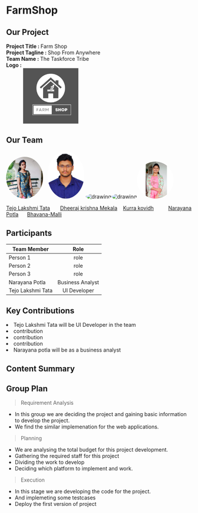 # FarmShop

## Our Project
   <strong>Project Title   :   </strong> Farm Shop<br>
   <strong>Project Tagline :   </strong>Shop From Anywhere<br>
   <strong>Team Name       :   </strong>The Taskforce Tribe<br>
   <strong>Logo            : <br>
    &nbsp;&nbsp;&nbsp;&nbsp;&nbsp;&nbsp;&nbsp;&nbsp; &nbsp;&nbsp;&nbsp;&nbsp;  <img class='img-circle' src="FarmShopLogo.png" alt="drawing" width=150px  style="border-radius:10px width=50px" />   </strong><br>
    
## Our Team

<img class='img-circle' src="TejoLakshmiT.jpg" alt="drawing" width="100" style="border-radius:50%" />  &nbsp;  <img src="Images/Mekala Dheeraj Krishna.png" alt="drawing" width="100" style="border-radius:50%"/>   <img class='img-circle' src="Images/kovidh.jpeg" alt="drawing" width="100" style="border-radius:50%" /><img class='img-circle' src="Images/narayanapotla.jpeg" alt="drawing" width="100" style="border-radius:50%" /><img class='img-circle' src="Bhavana.jpg" alt="drawing" width="100" style="border-radius:50%">               

[Tejo Lakshmi Tata](https://github.com/TejoTata)    &nbsp;&nbsp;&nbsp;&nbsp;&nbsp;   [Dheeraj krishna Mekala](https://github.com/dheerajkrishna458) &nbsp;&nbsp;  [Kurra kovidh](https://github.com/kurrakovidh) &nbsp;&nbsp;&nbsp;&nbsp;&nbsp;&nbsp;&nbsp;&nbsp; [Narayana Potla](https://github.com/narayanapotla1)             &nbsp;&nbsp;&nbsp;&nbsp;   [Bhavana-Malli](https://github.com/Bhavana-Malli)   




 
## Participants
|     Team Member          | Role              | 
 -------------             | :-------------:   |
| Person 1   | role |
| Person 2   | role |
| Person 3 | role  | 
| Narayana Potla | Business Analyst  |  
| Tejo Lakshmi Tata        | UI Developer      |  

## Key Contributions
<li>Tejo Lakshmi Tata will be UI Developer in the team</li>
<li>contribution</li>
<li>contribution</li>
<li>contribution</li>
<li>Narayana potla will be as a business analyst</li>

## Content Summary


## Group Plan

> Requirement Analysis
* In this group we are deciding the project and gaining basic information to develop the project.
* We find the similar implemenation for the web applications.

> Planning
* We are analysing the total budget for this project development.
* Gathering the required staff for this project
* Dividing the work to develop
* Deciding which platform to implement and work.

> Execution
* In this stage we are developing the code for the project.
* And implemeting some testcases
* Deploy the first version of project


